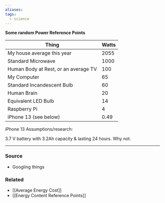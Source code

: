 ```yaml
---
aliases: 
tags:
  - science
---
```

**Some random Power Reference Points**

| Thing | Watts |
| --- | --- |
| My house average this year | 2055 |
| Standard Microwave | 1000 |
| Human Body at Rest, or an average TV | 100 |
| My Computer | 65 |
| Standard Incandescent Bulb | 60 |
| Human Brain | 20 |
| Equivalent LED Bulb | 14 |
| Raspberry Pi | 4 |
| iPhone 13 (see below) | 0.49 |

iPhone 13 Assumptions/research:

3.7 V battery with 3.2Ah capacity & lasting 24 hours. Why not. 

---
### Source
- Googling things

### Related
- [[Average Energy Cost]] 
- [[Energy Content Reference Points]]